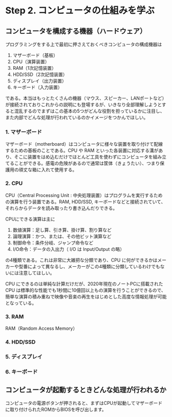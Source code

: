 # Step 2. コンピュータの仕組みを学ぶ

## コンピュータを構成する機器（ハードウェア）

プログラミングをする上で最初に押さえておくべきコンピュータの構成機器は

1. マザーボード（基板）
2. CPU（演算装置）
3. RAM（1次記憶装置）
4. HDD/SSD（2次記憶装置）
5. ディスプレイ（出力装置）
6. キーボード（入力装置）

である。本当はもっとたくさんの機器（マウス、スピーカー、LANポートなど）が接続されておりこれからの説明にも登場するが、いきなり全部理解しようとすると混乱するのでまずはこの基本の5つがどんな役割を担っているかに注目し、また内部でどんな処理が行われているのかイメージをつかんでほしい。

### 1. マザーボード

マザーボード（motherboard）はコンピュータに様々な装置を取り付けて配線するための基板のことである。CPU や RAM といった各装置に対応する溝があり、そこに装置をはめ込むだけでほとんど工具を使わずにコンピュータを組み立てることができる。感電の危険があるので通常は筐体（きょうたい）、つまり保護用の頑丈な箱に入れて使用する。

### 2. CPU

CPU（Central Processing Unit : 中央処理装置）はプログラムを実行するための演算を行う装置である。RAM, HDD/SSD, キーボードなどと接続されていて、それらからデータを読み取ったり書き込んだりできる。

CPUにできる演算は主に

1. 数値演算：足し算、引き算、掛け算、割り算など
2. 論理演算：かつ、または、その他ビット演算など
3. 制御命令：条件分岐、ジャンプ命令など
4. I/O命令：データの入出力（ I/O は Input/Output の略）

の4種類である。これは非常に大雑把な分類であり、CPU に何ができるかはメーカーや型番によって異なるし、メーカーがこの4種類に分類しているわけでもないには注意してほしい。

CPU にできるのは単純な計算だけだが、2020年現在のノートPCに搭載された CPU は標準的な性能でも1秒間に10億回以上もの演算を行うことができるので、簡単な演算の積み重ねで映像や音楽の再生をはじめとした高度な情報処理が可能となっている。

### 3. RAM

RAM（Random Access Memory）

### 4. HDD/SSD

### 5. ディスプレイ

### 6. キーボード

## コンピュータが起動するときどんな処理が行われるか

コンピュータの電源ボタンが押されると、まずはCPUが起動してマザーボードに取り付けられたROMからBIOSを呼び出します。





